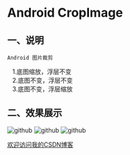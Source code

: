 Android CropImage
==========================================

## 一、说明 
    Android 图片裁剪
    1.底图缩放，浮层不变<br>
    2.底图不变，浮层不变<br>
    3.底图不变，浮层缩放<br>


## 二、效果展示 
![github](http://img.blog.csdn.net/20130511221007401 "附图一") ![github](http://img.blog.csdn.net/20130511221013495 "附图二b") ![github](http://img.blog.csdn.net/20130511221020784 "附图三") 







[欢迎访问我的CSDN博客](http://blog.csdn.net/zz7zz7zz)<br />
